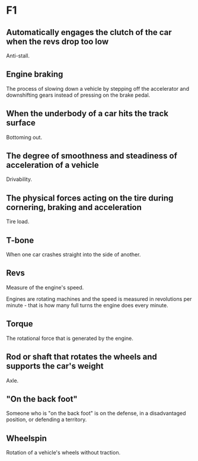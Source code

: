 # F1

## Automatically engages the clutch of the car when the revs drop too low

Anti-stall.

## Engine braking

The process of slowing down a vehicle by stepping off the accelerator and downshifting gears instead of pressing on the brake pedal.

## When the underbody of a car hits the track surface

Bottoming out.

## The degree of smoothness and steadiness of acceleration of a vehicle

Drivability.

## The physical forces acting on the tire during cornering, braking and acceleration

Tire load.

## T-bone

When one car crashes straight into the side of another.

## Revs

Measure of the engine's speed.

Engines are rotating machines and the speed is measured in revolutions per minute - that is how many full turns the
engine does every minute.

## Torque

The rotational force that is generated by the engine.

## Rod or shaft that rotates the wheels and supports the car's weight

Axle.

## "On the back foot"

Someone who is "on the back foot" is on the defense, in a disadvantaged position, or defending a territory.

## Wheelspin

Rotation of a vehicle's wheels without traction.

